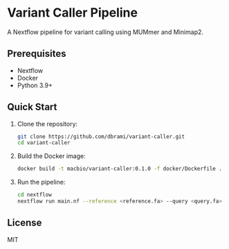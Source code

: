 # Variant Caller Pipeline

A Nextflow pipeline for variant calling using MUMmer and Minimap2.

## Prerequisites

- Nextflow
- Docker
- Python 3.9+

## Quick Start

1. Clone the repository:
   ```bash
   git clone https://github.com/dbrami/variant-caller.git
   cd variant-caller
   ```

2. Build the Docker image:
   ```bash
   docker build -t macbio/variant-caller:0.1.0 -f docker/Dockerfile .
   ```

3. Run the pipeline:
   ```bash
   cd nextflow
   nextflow run main.nf --reference <reference.fa> --query <query.fa>
   ```

## License

MIT
